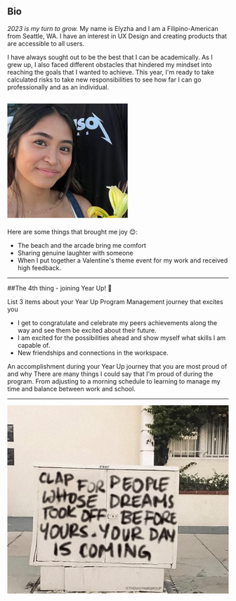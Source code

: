 ## Bio
*2023 is my turn to grow.* My name is Elyzha and I am a Filipino-American from Seattle, WA. I have an interest in UX Design and creating products that are accessible to all users. 

I have always sought out to be the best that I can be academically. As I grew up, I also faced different obstacles that hindered my mindset into reaching the goals that I wanted to achieve. This year, I'm ready to take calculated risks to take new responsibilities to see how far I can go professionally and as an individual.

![alt text](me.PNG)
---

Here are some things that brought me joy 😊:
- The beach and the arcade bring me comfort
- Sharing genuine laughter with someone
- When I put together a Valentine's theme event for my work and received high feedback.

---

##The 4th thing - joining Year Up! 🦋

List 3 items about your Year Up Program Management journey that excites you
- I get to congratulate and celebrate my peers achievements along the way and see them be excited about their future.
- I am excited for the possibilities ahead and show myself what skills I am capable of.
- New friendships and connections in the workspace.

An accomplishment during your Year Up journey that you are most proud of and why
There are many things I could say that I'm proud of during the program. From adjusting to a morning schedule to learning to manage my time and balance between work and school.

---
 
![alt text](dreams.PNG)
